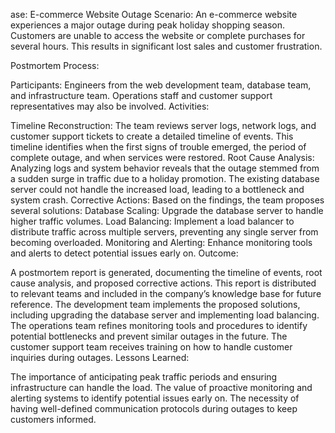 ase: E-commerce Website Outage
Scenario: An e-commerce website experiences a major outage during peak holiday shopping season. Customers are unable to access the website or complete purchases for several hours. This results in significant lost sales and customer frustration.

Postmortem Process:

Participants: Engineers from the web development team, database team, and infrastructure team. Operations staff and customer support representatives may also be involved.
Activities:

Timeline Reconstruction: The team reviews server logs, network logs, and customer support tickets to create a detailed timeline of events. This timeline identifies when the first signs of trouble emerged, the period of complete outage, and when services were restored.
Root Cause Analysis: Analyzing logs and system behavior reveals that the outage stemmed from a sudden surge in traffic due to a holiday promotion. The existing database server could not handle the increased load, leading to a bottleneck and system crash.
Corrective Actions: Based on the findings, the team proposes several solutions:
Database Scaling: Upgrade the database server to handle higher traffic volumes.
Load Balancing: Implement a load balancer to distribute traffic across multiple servers, preventing any single server from becoming overloaded.
Monitoring and Alerting: Enhance monitoring tools and alerts to detect potential issues early on.
Outcome:

A postmortem report is generated, documenting the timeline of events, root cause analysis, and proposed corrective actions. This report is distributed to relevant teams and included in the company’s knowledge base for future reference.
The development team implements the proposed solutions, including upgrading the database server and implementing load balancing.
The operations team refines monitoring tools and procedures to identify potential bottlenecks and prevent similar outages in the future.
The customer support team receives training on how to handle customer inquiries during outages.
Lessons Learned:

The importance of anticipating peak traffic periods and ensuring infrastructure can handle the load.
The value of proactive monitoring and alerting systems to identify potential issues early on.
The necessity of having well-defined communication protocols during outages to keep customers informed.
